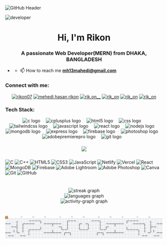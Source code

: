 
<img width="2000" height="393" alt="GitHub Header" src="https://github.com/user-attachments/assets/3e005bf3-d81a-43fa-871b-f35130db8f4d" />


![developer](https://github.com/user-attachments/assets/d36dc00f-de39-4d44-b800-35130c26d22f)

<h1 align="center">Hi, I'm Rikon </h1>
<h3 align="center">A passionate Web Developer(MERN) from DHAKA, BANGLADESH</h3>


-   -  📫 How to reach me **mh13mahedi@gmail.com**
<h3 align="left">Connect with me:</h3>
<p align="center">
<a href="https://linkedin.com/in/rikon07" target="_blank"><img align="center" src="https://raw.githubusercontent.com/rahuldkjain/github-profile-readme-generator/master/src/images/icons/Social/linked-in-alt.svg" alt="rikon07" height="30" width="40" /></a>
<a href="https://www.facebook.com/Rik.on07/" target="_blank"><img align="center" src="https://raw.githubusercontent.com/rahuldkjain/github-profile-readme-generator/master/src/images/icons/Social/facebook.svg" alt="mehedi hasan rikon" height="30" width="40" /></a>
<a href="https://www.instagram.com/rik.on__/" target="_blank"><img align="center" src="https://raw.githubusercontent.com/rahuldkjain/github-profile-readme-generator/master/src/images/icons/Social/instagram.svg" alt="rik.on__" height="30" width="40" /></a>
<a href="https://codeforces.com/profile/rik_on" target="_blank"><img align="center" src="https://raw.githubusercontent.com/rahuldkjain/github-profile-readme-generator/master/src/images/icons/Social/codeforces.svg" alt="rik_on" height="30" width="40" /></a>
<a href="https://www.codechef.com/users/rik_on" target="_blank"><img align="center" src="https://cdn.jsdelivr.net/npm/simple-icons@3.1.0/icons/codechef.svg" alt="rik_on" height="30" width="40" /></a>
<a href="https://www.leetcode.com/rik_on" target="_blank"><img align="center" src="https://raw.githubusercontent.com/rahuldkjain/github-profile-readme-generator/master/src/images/icons/Social/leet-code.svg" alt="rik_on" height="30" width="40" /></a>
</p>




<h3 align="left">Tech Stack:</h3>


<div align="center">
  <img src="https://cdn.simpleicons.org/c/A8B9CC" height="40" alt="c logo"  />
  <img width="10" />
  <img src="https://skillicons.dev/icons?i=cpp" height="40" alt="cplusplus logo"  />
  <img width="10" />
  <img src="https://cdn.simpleicons.org/html5/E34F26" height="40" alt="html5 logo"  />
  <img width="10" />
  <img src="https://cdn.jsdelivr.net/gh/devicons/devicon/icons/css3/css3-plain.svg" height="40" alt="css logo"  />
  <img width="10" />
  <img src="https://cdn.simpleicons.org/tailwindcss/06B6D4" height="40" alt="tailwindcss logo"  />
  <img width="10" />
  <img src="https://skillicons.dev/icons?i=js" height="40" alt="javascript logo"  />
  <img width="10" />
  <img src="https://cdn.jsdelivr.net/gh/devicons/devicon/icons/react/react-original.svg" height="40" alt="react logo"  />
  <img width="10" />
  <img src="https://cdn.jsdelivr.net/gh/devicons/devicon/icons/nodejs/nodejs-original.svg" height="40" alt="nodejs logo"  />
  <img width="10" />
  <img src="https://skillicons.dev/icons?i=mongodb" height="40" alt="mongodb logo"  />
  <img width="10" />
  <img src="https://skillicons.dev/icons?i=express" height="40" alt="express logo"  />
  <img width="10" />
  <img src="https://cdn.jsdelivr.net/gh/devicons/devicon/icons/firebase/firebase-plain.svg" height="40" alt="firebase logo"  />
  <img width="10" />
  <img src="https://cdn.jsdelivr.net/gh/devicons/devicon/icons/photoshop/photoshop-plain.svg" height="40" alt="photoshop logo"  />
  <img width="10" />
  <img src="https://skillicons.dev/icons?i=pr" height="40" alt="adobepremierepro logo"  />
  <img width="10" />
  <img src="https://skillicons.dev/icons?i=git" height="40" alt="git logo"  />
  <img width="10" />
</div>

###

<div align="center">
  <img height="200" src="https://media1.giphy.com/media/v1.Y2lkPTc5MGI3NjExeXRzNTdyazVmcW1hc3ZxMjJjNmpqOWpzbG5rNnd0bHA1MDVvZ2diYSZlcD12MV9pbnRlcm5hbF9naWZfYnlfaWQmY3Q9Zw/78XCFBGOlS6keY1Bil/giphy.gif"  />
</div>

###

![C](https://img.shields.io/badge/c-%2300599C.svg?style=flat&logo=c&logoColor=white) ![C++](https://img.shields.io/badge/c++-%2300599C.svg?style=flat&logo=c%2B%2B&logoColor=white) ![HTML5](https://img.shields.io/badge/html5-%23E34F26.svg?style=flat&logo=html5&logoColor=white) ![CSS3](https://img.shields.io/badge/css3-%231572B6.svg?style=flat&logo=css3&logoColor=white) ![JavaScript](https://img.shields.io/badge/javascript-%23323330.svg?style=flat&logo=javascript&logoColor=%23F7DF1E) ![Netlify](https://img.shields.io/badge/netlify-%23000000.svg?style=flat&logo=netlify&logoColor=#00C7B7) ![Vercel](https://img.shields.io/badge/vercel-%23000000.svg?style=flat&logo=vercel&logoColor=white) ![React](https://img.shields.io/badge/react-%2320232a.svg?style=flat&logo=react&logoColor=%2361DAFB) ![MongoDB](https://img.shields.io/badge/MongoDB-%234ea94b.svg?style=flat&logo=mongodb&logoColor=white) ![Firebase](https://img.shields.io/badge/firebase-a08021?style=flat&logo=firebase&logoColor=ffcd34) ![Adobe Lightroom](https://img.shields.io/badge/Adobe%20Lightroom-31A8FF.svg?style=flat&logo=Adobe%20Lightroom&logoColor=white) ![Adobe Photoshop](https://img.shields.io/badge/adobe%20photoshop-%2331A8FF.svg?style=flat&logo=adobe%20photoshop&logoColor=white) ![Canva](https://img.shields.io/badge/Canva-%2300C4CC.svg?style=flat&logo=Canva&logoColor=white) ![Git](https://img.shields.io/badge/git-%23F05033.svg?style=flat&logo=git&logoColor=white) ![GitHub](https://img.shields.io/badge/github-%23121011.svg?style=flat&logo=github&logoColor=white)

###

<br clear="both">

<div align="center">
  <img src="https://streak-stats.demolab.com?user=rikon07&locale=en&mode=weekly&theme=github_dark&hide_border=true&border_radius=5&order=3" height="150" alt="streak graph" /> <br>
  <img src="https://github-readme-stats.vercel.app/api/top-langs?username=rikon07&locale=en&hide_title=true&layout=compact&card_width=320&langs_count=6&theme=github_dark&hide_border=true&order=2" height="150" alt="languages graph" /> <br>
  <img src="https://github-readme-activity-graph.vercel.app/graph?username=rikon07&radius=16&theme=github-dark&area=true&order=5&hide_border=false&hide_title=false&custom_title=Rikon's%20Contribution%20Graph" height="20" alt="activity-graph graph"  />
</div>

###

<br clear="both">

<picture>
  <source media="(prefers-color-scheme: dark)" srcset="https://raw.githubusercontent.com/rikon07/rikon07/output/pacman-contribution-graph-dark.svg">
  <source media="(prefers-color-scheme: light)" srcset="https://raw.githubusercontent.com/rikon07/rikon07/output/pacman-contribution-graph.svg">
  <img alt="pacman contribution graph" src="https://raw.githubusercontent.com/rikon07/rikon07/output/pacman-contribution-graph.svg">
</picture>

###
